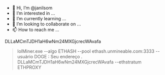 - 👋 Hi, I’m @janilsom
- 👀 I’m interested in ...
- 🌱 I’m currently learning ...
- 💞️ I’m looking to collaborate on ...
- 📫 How to reach me ...

DLLaMCmTJDH1aH6wNm24MXGjcrecWAvafa
> lolMiner.exe --algo ETHASH --pool ethash.unmineable.com:3333 --usuário DOGE : Seu endereço . DLLaMCmTJDH1aH6wNm24MXGjcrecWAvafa --ethstratum ETHPROXY
